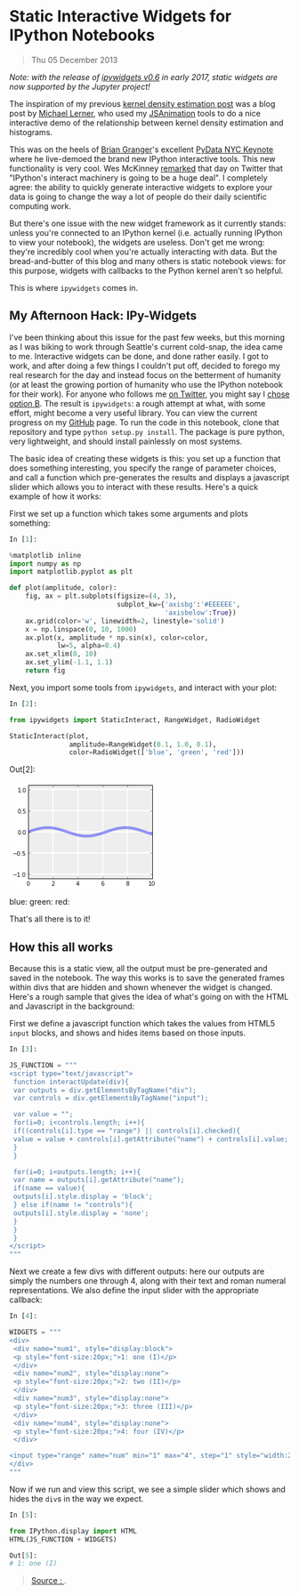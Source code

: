 
Static Interactive Widgets for IPython Notebooks
====

> Thu 05 December 2013

_Note: with the release of  [ipywidgets v0.6](https://github.com/ipython/ipywidgets)  in early 2017, static widgets are now supported by the Jupyter project!_

The inspiration of my previous  [kernel density estimation post](http://jakevdp.github.io/blog/2013/12/01/kernel-density-estimation/)  was a blog post by  [Michael Lerner](http://www.mglerner.com/blog/?p=28), who used my  [JSAnimation](http://jakevdp.github.io/blog/2013/05/19/a-javascript-viewer-for-matplotlib-animations/)  tools to do a nice interactive demo of the relationship between kernel density estimation and histograms.

This was on the heels of  [Brian Granger](https://twitter.com/ellisonbg)'s excellent  [PyData NYC Keynote](http://vimeo.com/79832657)  where he live-demoed the brand new IPython interactive tools. This new functionality is very cool. Wes McKinney  [remarked](https://twitter.com/wesmckinn/status/399560987415965696)  that day on Twitter that "IPython's interact machinery is going to be a huge deal". I completely agree: the ability to quickly generate interactive widgets to explore your data is going to change the way a lot of people do their daily scientific computing work.

But there's one issue with the new widget framework as it currently stands: unless you're connected to an IPython kernel (i.e. actually running IPython to view your notebook), the widgets are useless. Don't get me wrong: they're incredibly cool when you're actually interacting with data. But the bread-and-butter of this blog and many others is static notebook views: for this purpose, widgets with callbacks to the Python kernel aren't so helpful.

This is where  `ipywidgets`  comes in.

## My Afternoon Hack: IPy-Widgets[](https://jakevdp.github.io/blog/2013/12/05/static-interactive-widgets/#My-Afternoon-Hack:-IPy-Widgets)

I've been thinking about this issue for the past few weeks, but this morning as I was biking to work through Seattle's current cold-snap, the idea came to me. Interactive widgets can be done, and done rather easily. I got to work, and after doing a few things I couldn't put off, decided to forego my real research for the day and instead focus on the betterment of humanity (or at least the growing portion of humanity who use the IPython notebook for their work). For anyone who follows me  [on Twitter](https://twitter.com/jakevdp), you might say I  [chose option B](https://twitter.com/jakevdp/status/408678764705378304). The result is  `ipywidgets`: a rough attempt at what, with some effort, might become a very useful library. You can view the current progress on my  [GitHub](http://github.com/jakevdp/ipywidgets)  page. To run the code in this notebook, clone that repository and type  `python setup.py install`. The package is pure python, very lightweight, and should install painlessly on most systems.

The basic idea of creating these widgets is this: you set up a function that does something interesting, you specify the range of parameter choices, and call a function which pre-generates the results and displays a javascript slider which allows you to interact with these results. Here's a quick example of how it works:

First we set up a function which takes some arguments and plots something:
```py
In [1]:

%matplotlib inline
import numpy as np
import matplotlib.pyplot as plt

def plot(amplitude, color):
    fig, ax = plt.subplots(figsize=(4, 3),
                           subplot_kw={'axisbg':'#EEEEEE',
                                       'axisbelow':True})
    ax.grid(color='w', linewidth=2, linestyle='solid')
    x = np.linspace(0, 10, 1000)
    ax.plot(x, amplitude * np.sin(x), color=color,
            lw=5, alpha=0.4)
    ax.set_xlim(0, 10)
    ax.set_ylim(-1.1, 1.1)
    return fig
```

Next, you import some tools from  `ipywidgets`, and interact with your plot:
```py
In [2]:

from ipywidgets import StaticInteract, RangeWidget, RadioWidget

StaticInteract(plot,
               amplitude=RangeWidget(0.1, 1.0, 0.1),
               color=RadioWidget(['blue', 'green', 'red']))
```

Out[2]:

![](data:image/png;base64,iVBORw0KGgoAAAANSUhEUgAAAQ0AAADBCAYAAADVT+VzAAAABHNCSVQICAgIfAhkiAAAAAlwSFlz%0AAAALEgAACxIB0t1+/AAAFqtJREFUeJzt3X1MW9f9BvDnXgxJgAQMCQZsp6Qh/ICEOXREbJWysaY0%0ASrOiZItWWk1BTVqhTlHTaZra/QfSliXapr1Fmjppa1NparNN6sI2gpqoclctIqxLKk3NlpAUiHmx%0AEzAmBBMw9vn9cYoJ5c3Hxly7eT7SVTC59/qLOTy+95xzrzUhhAARUYR0owsgouTC0CAiJQwNIlLC%0A0CAiJQwNIlJiMrqAaZqmGV0C0QNLZRA1YUIDALxer9ElRMRsNqOpqQlHjx41upSIseb4S7Z6AVmz%0A6hs2T0+ISAlDg4iUMDSiVFNTY3QJylhz/CVbvdGIOTQOHToEi8WCioqKBdd56aWXsGXLFjgcDly+%0AfDnWp0wIydg4WHP8JVu90Yg5NJ577jm0tbUt+P+tra24fv06Ojs78dvf/hYvvvhirE9JRAaKefRk%0A586d6O7uXvD/W1pa0NDQAACorq6Gz+eDx+OBxWKZs67ZbI61nBWVbPUCrHklJFu9quI+5NrX1we7%0A3R5+bLPZ0NvbO29oNDU1hb+uqal5IA71iFaa0+mE0+mMevsVmafx2YkjC40Lf3Z8e3h4OG41xWL6%0AnSRR65sPa46/ZKnX4XDA4XAAkDU3NzcrbR/30ROr1QqXyxV+3NvbC6vVGu+nJaI4iXto1NXV4c03%0A3wQAtLe3Izs7e95TEyJKDjGfnjzzzDN4//33MTg4CLvdjubmZgQCAQBAY2MjnnzySbS2tqK4uBgZ%0AGRl4/fXXYy6aiIyjJcrt/jRNS6prT4DEP3e9H2uOv2SrF5i59kQlBjgjlIiUMDSISAlDg4iUMDSI%0ASAlDg4iUMDSISAlDg4iUMDSISAlDg4iUMDSISAlDg4iUMDSISAlDg4iUMDSISAlDg4iUMDSISAlD%0Ag4iUMDSISAlDg4iUMDSISAlDg4iUMDSISAlDg4iUMDSISAlDg4iUMDSISAlDg4iUMDSISAlDg4iU%0AxBwabW1tKC0txZYtW3DixIk5/+90OpGVlYXKykpUVlbihz/8YaxPSUQGMsWycTAYxJEjR3D+/HlY%0ArVbs2LEDdXV1KCsrm7XeV7/6VbS0tMRUKBElhphCo6OjA8XFxSgqKgIA1NfX48yZM3NCQwgR0f7M%0AZnMs5ay4ZKsXYM0rIdnqVRVTaPT19cFut4cf22w2XLx4cdY6mqbhwoULcDgcsFqt+OlPf4ry8vJ5%0A99fU1BT+uqamBjU1NbGUR0TzcDqdcDqdUW8fU2homrbkOo888ghcLhfS09Nx9uxZ7Nu3D9euXZt3%0A3aNHj856PDw8HEt5cTP9TpKo9c2HNcdfstTrcDjgcDgAyJqbm5uVto+pI9RqtcLlcoUfu1wu2Gy2%0AWeusXbsW6enpAIA9e/YgEAjA6/XG8rREZKCYQqOqqgqdnZ3o7u7G5OQkTp8+jbq6ulnreDyecJ9G%0AR0cHhBDIycmJ5WmJyEAxnZ6YTCacPHkSu3fvRjAYxOHDh1FWVobXXnsNANDY2Ig///nP+M1vfgOT%0AyYT09HS8/fbby1I4ERlDE5EObcSZpmlJc9qSLOeu92PN8Zds9QKyZk3TIh7hBDgjlIgUMTSISAlD%0Ag4iUMDSISAlDg4iUMDSISAlDg4iUMDSISAlDg4iUMDSISAlDg4iUMDSISAlDg4iUMDSISAlDg4iU%0AMDSISAlDg4iUMDSISAlDg4iUMDSISAlDg4iUMDSISElMn3uSLMbHgdFRDaOjGu7elcu9e8C9exom%0AJ4GJCQ1TU4AQM4uuAyaTXFJTBVavBtasEUhPF8jPB7Ky5L4zM+W69PkRCAB37sh2ItsM4PdrmJjQ%0AMDEh20sgINsJAIRCsg2sWyfby+RkKlatmmkva9YAa9cKZGUJrFsnYEryv7okL3+u0VFgcFCH16vB%0A69UwPKxjfFx9P6EQMDkpF0DDyIj8FwC6u+U6fn8adF02iJwcgfXrQ8jNFcjNTf6G8aCYmABu3dIx%0ANKRheFguo6NLf0bxZ93fXvz+6e3n309GhoDZLLB+/UybWb06hh9ihSV90/b5NLjdGm7d0nHrloax%0AMfVfeCxCIWBkRMPIiIauLnnIoWlATo5Afn4IBQUh5OUJpKauaFm0AL8fcLtlW/F4dPh8K9teAGBs%0ATLbT3l4ASAEg33jy8wUKCkLIzw9hzZoVLytiSRcagQAwMKCjr09HX9/Kh0QkhACGhjQMDaXg449T%0AoOvA+vUChYUh2O0h5OQkxIfaPRBCIeDWLe3T9qJjeDjx2gswc/rc2SnfeLKzZXuxWkPIzxcJdQqc%0AFKExNgbcvKnD5dLh8egIhYyuSM10w711KwUffZSCjAwBm00GSH6+QEqK0RV+vgQCgMul4+ZNHf39%0AOgIBoytS5/Np8PlScOVKClJTAatVtherNYRVq4ytLWFDY2wM6OnR0dOTglu3Ynt3kJ1UAmvXziwZ%0AGcCqVQKrVgFpabIPQtdnOjVDIdn4pqaAQECD3w+Mj2sYH9egaYDPB/T1AffuRfOzabh6NQVXr6bA%0AZALs9hCKimSDYIBEZ3JSBkVPjzyiiPWNZe1a2WmZmSmQmQlkZgqsXj3TXtLSZFvRNLkIAWRmZmBq%0ACrh9O4Dxcdle/H4NY2OyY3VkRB4Zq356ciAAdHfr6O7WoeuAxRLCQw/JxYi+kIT6AOieHi9u3kxB%0Ad7eOwcHogkLXZX9CXp48DcjJkb3Wy3l4d/8H/U5MAF6vhqEhWfPQkOx1j0Y8AyRZP5wYWLjmiYmZ%0AoOjvjz4osrIE8vIEcnJkmzGbo+uDiuQ1npqSRxGyrcg2MzKiHiSAbOv5+TI8Nm6MLkCi+QDomEOj%0Ara0NL7/8MoLBIJ5//nm88sorc9Z56aWXcPbsWaSnp+ONN95AZWXl3EI0DT//+V3l59d1IC9PwGIJ%0AwWIJYcOG+I9cLNU4xsZkZ5vbrWNgILp+l+UOkM9LaExMyFPVnh4dAwPRBYXZLDscLRb55rJc79bR%0AvsaTk4DHo8Pt1tDfH13nbLQBEk1oxPTnFQwGceTIEZw/fx5WqxU7duxAXV0dysrKwuu0trbi+vXr%0A6OzsxMWLF/Hiiy+ivb09lqdFero8x7NaQygsDCXcyERGBrB5cwibN8sWfecO0Nuro7c38j6ZqSmg%0Aq0tHV5ceDpCHHpI/84M2nBtrUKSmItypWFgYQkZGfOqMVlqa/P3a7QAQxPg40N8v+/Ai7ZMJheQ2%0A/f06Ll6UAbJxo1yWeyQmpubX0dGB4uJiFBUVAQDq6+tx5syZWaHR0tKChoYGAEB1dTV8Ph88Hg8s%0AFsuc/aWnL/zbNJuBhx8GioqA3NxYql4+0+8sS68HPPSQ/FqeewM3bwI9PdPzQJbm8cjFZAI2bpSv%0Ahd0O5cCMtGajTUwAV68Cn3wC9PWZw0ER6TtoerpsK5s2AQUFKzsBL9bX2GwGCguBqioZBgMDsq30%0A9Mh5SJHw+eTyn//In3/6byc9PabSAMQYGn19fbDLeAQA2Gw2XLx4ccl1ent75w2Nv/71r+GvS0pK%0A8OUv/x8eflj+4pOkrS8pLQ3YvFkuoZDsTL1xQ04YiyRApqbkH9Inn0yfwsgGsXGjeoAkGjlKJl+L%0Avj4oH1GkpyPcXvLzZQdlstN1wGqVy6OPArdvz/z+IwkQIYD+frn885/ydRkc/Bc6O99FWlp0w0ox%0AhYYW4W/ls+dLC223a9djMJsFiorkoXhW1sy5YSKdii9n/0BmJuBwABUVQH+/hu7uFNy8Gfkw4ccf%0Ay2X6nFaetsnO33jVvFym57P09spDca93druYPvL0+8cW3Ic8oghi40Y5iW66afl8cSt7QSvxGptM%0AQEmJXAYHtfCoSqT9ZjduAEA58vLKkZsrUF6eiebmZrUa1MueYbVa4XK5wo9dLhdsNtui6/T29sJq%0Atc67v/37J7FuXSwVJS9dB2w2AZttCsEgMDAgA8Tl0iM6Arn/nPZf/5JDhFZrCAUFsrMvUY7U7ty5%0Av5NYj2rIOiNDhIccN2wQn4sjimjIaehBVFUFMTgoZyTfvKlHPHo3NKTh3/9Wf96YQqOqqgqdnZ3o%0A7u5GYWEhTp8+jbfeemvWOnV1dTh58iTq6+vR3t6O7OzseU9NADywgfFZKSkzASLPaTX09MgjkImJ%0AyPZx9+70XBD5uKBALqtX68jNlUci8Z4TMjUlG+bgoBxavH07+hm800FRVBTC+vUPblAsZDpAduyQ%0AASLnOOlRXUezlJhCw2Qy4eTJk9i9ezeCwSAOHz6MsrIyvPbaawCAxsZGPPnkk2htbUVxcTEyMjLw%0A+uuvL0vhDwp5TitgtU7hS18C3G4ZID09kQcIAIyMyMXvN4X3u26dnMeydu30JCbx6SQmRDxCM32B%0Alt8vJ62NjGi4c2dmiWVAPzNT9lGYzYEH+ohC1XSAfPGLQXi98hSmp0fHnTvL8wIm1OQur9drdBkR%0ASYT+ASFkgMihyJQlr+SNpH/gfrqO8OxHQHYq6joQDMolEJCXhy/3lH6zWcBuD8FmC2HLlmxoWmL1%0AwywmEdrFYoaHZwJkZEQGSHp6BhobV3CeBhlH04CCAoGCgiCqq+U7yvRFWbdvazH/MYdCCE+Fjqfp%0ADtzpoMjMnPk/HlksL7NZwGwOorIyiNFRfHoBn/p+GBqfE3LKfBAVFUFMTsorgd1u4y7/Xsj0Fb/5%0A+fIS8Lw8XrBnhLVrgdLS6DrIGRqfQ2lp+HR0AQCCn94cJgNuN9DTE4LXq8PvX5laMjPlTYk2bBDI%0AzZU3nEn2+SQPOobGAyAtDbBY5ESw4uIpAPLqXK9XC9/WbvrWduPj8pZ2kZ7epKQgfEu7NWvklaFZ%0AWTO3tktLi+MPRoZgaDygVq8GCgsFCgvn7wCbmpJTuYNBIBSSoyDT98I0mcR9909d4cLJcAwNmtd0%0AKEgJMcBGCSKBbiJGRMmAoUFEShgaRKSEoUFEShgaRKSEoUFEShgaRKSEoUFEShgaRKSEoUFEShga%0ARKSEoUFEShgaRKSEoUFEShgaRKSEoUFEShgaRKSEoUFEShgaRKSEoUFEShgaRKSEoUFEShgaRKQk%0A6s898Xq9ePrpp9HT04OioiL88Y9/RHZ29pz1ioqKsG7dOqSkpCA1NRUdHR0xFUxExor6SOP48eOo%0Ara3FtWvXsGvXLhw/fnze9TRNg9PpxOXLlxkYRJ8DmhAiqo/PKi0txfvvvw+LxQK3242amhr873//%0Am7Pepk2b8OGHHyI3N3fxQjQNUZZCRDFQ/duL+vTE4/HAYrEAACwWCzwez4IFPf7440hJSUFjYyNe%0AeOGFBffZ1NQU/rqmpgY1NTXRlkdEC3A6nXA6nVFvv+iRRm1tLdxu95zv/+hHP0JDQwOGh4fD38vJ%0AyYHX652z7sDAAAoKCnD79m3U1tbi17/+NXbu3Dm3EE2bd/tEZDabAWDWz5/oWHP8JVu9gKx5WY80%0Azp07t+D/TZ+W5OfnY2BgAHl5efOuV1BQAADYsGED9u/fj46OjnlDg4iSQ9QdoXV1dTh16hQA4NSp%0AU9i3b9+cdfx+P0ZHRwEAY2NjePfdd1FRURHtUxJRAog6NF599VWcO3cOJSUleO+99/Dqq68CAPr7%0A+7F3714AgNvtxs6dO7F9+3ZUV1fj61//Op544onlqZyIDBH16MlyY59GfLHm+Eu2eoHo+jQ4I5SI%0AlDA0iEgJQ4OIlDA0iEgJQ4OIlDA0iEgJQ4OIlDA0iEgJQ4OIlDA0iEgJQ4OIlDA0iEgJQ4OIlDA0%0AiEgJQ4OIlDA0iEgJQ4OIlDA0iEgJQ4OIlDA0iEgJQ4OIlDA0iEgJQ4OIlDA0iEgJQ4OIlDA0iEgJ%0AQ4OIlDA0iEgJQ4OIlEQdGn/605+wdetWpKSk4NKlSwuu19bWhtLSUmzZsgUnTpyI9umIKEFEHRoV%0AFRV455138JWvfGXBdYLBII4cOYK2tjZcuXIFb731Fv773/9G+5RElABM0W5YWlq65DodHR0oLi5G%0AUVERAKC+vh5nzpxBWVnZvOubzeZoyzFEstULsOaVkGz1qoo6NCLR19cHu90efmyz2XDx4sUF129q%0Aagp/XVNTg5qamjhWR/RgcjqdcDqdUW+/aGjU1tbC7XbP+f6xY8fw1FNPLblzTdOUijl69Oisx8PD%0Aw0rbr5Tpd5JErW8+rDn+kqVeh8MBh8MBQNbc3NystP2ioXHu3LnoKwNgtVrhcrnCj10uF2w2W0z7%0AJCJjLcuQqxBi3u9XVVWhs7MT3d3dmJycxOnTp1FXV7ccT0lEBok6NN555x3Y7Xa0t7dj79692LNn%0ADwCgv78fe/fuBQCYTCacPHkSu3fvRnl5OZ5++ukFO0GTTSznhEZhzfGXbPVGI+rQ2L9/P1wuF8bH%0Ax+F2u3H27FkAQGFhIf7+97+H19uzZw+uXr2K69ev4wc/+EHsFSeIZGwcrDn+kq3eaHBGKBEpYWgQ%0AkRJNLNSLucJUh2eJaPmoxEBcJ3epSJDsIqIl8PSEiJQwNIhICUODiJQYHhrJdr8Nl8uFr33ta9i6%0AdSu2bduGX/3qV0aXFJFgMIjKysqIrhlKBD6fDwcOHEBZWRnKy8vR3t5udElL+vGPf4ytW7eioqIC%0Azz77LCYmJowuaZZDhw7BYrGgoqIi/D2v14va2lqUlJTgiSeegM/nW3pHwkBTU1Ni8+bNoqurS0xO%0ATgqHwyGuXLliZElLGhgYEJcvXxZCCDE6OipKSkoSvmYhhPjZz34mnn32WfHUU08ZXUpEDh48KH73%0Au98JIYQIBALC5/MZXNHiurq6xKZNm8S9e/eEEEJ861vfEm+88YbBVc32j3/8Q1y6dEls27Yt/L3v%0Af//74sSJE0IIIY4fPy5eeeWVJfdj6JHG/ffbSE1NDd9vI5Hl5+dj+/btAIDMzEyUlZWhv7/f4KoW%0A19vbi9bWVjz//PNJMUo1MjKCDz74AIcOHQIgL0fIysoyuKrFrVu3DqmpqfD7/ZiamoLf74fVajW6%0ArFl27tw5514fLS0taGhoAAA0NDTgL3/5y5L7MTQ05rvfRl9fn4EVqenu7sbly5dRXV1tdCmL+u53%0Av4uf/OQn0HXDz0Yj0tXVhQ0bNuC5557DI488ghdeeAF+v9/oshaVk5OD733ve9i4cSMKCwuRnZ2N%0Axx9/3OiyluTxeGCxWAAAFosFHo9nyW0MbUXJPKHr7t27OHDgAH75y18iMzPT6HIW9Le//Q15eXmo%0ArKxMiqMMAJiamsKlS5fwne98B5cuXUJGRgaOHz9udFmLunHjBn7xi1+gu7sb/f39uHv3Lv7whz8Y%0AXZYSTdMi+ps0NDSS9X4bgUAA3/zmN/Htb38b+/btM7qcRV24cAEtLS3YtGkTnnnmGbz33ns4ePCg%0A0WUtymazwWazYceOHQCAAwcOLHrz6kTw4Ycf4tFHH0Vubi5MJhO+8Y1v4MKFC0aXtSSLxRK+0dbA%0AwADy8vKW3MbQ0EjG+20IIXD48GGUl5fj5ZdfNrqcJR07dgwulwtdXV14++238dhjj+HNN980uqxF%0A5efnw26349q1awCA8+fPY+vWrQZXtbjS0lK0t7djfHwcQgicP38e5eXlRpe1pLq6Opw6dQoAcOrU%0AqcjeBOPSTaugtbVVlJSUiM2bN4tjx44ZXc6SPvjgA6FpmnA4HGL79u1i+/bt4uzZs0aXFRGn05k0%0AoycfffSRqKqqEl/4whfE/v37E370RAghTpw4IcrLy8W2bdvEwYMHxeTkpNElzVJfXy8KCgpEamqq%0AsNls4ve//70YGhoSu3btElu2bBG1tbVieHh4yf0kzAVrRJQckqM7nYgSBkODiJQwNIhICUODiJQw%0ANIhIyf8DzqfcRx15MIsAAAAASUVORK5CYII=)

blue:  green:  red:  

That's all there is to it!

## How this all works[](https://jakevdp.github.io/blog/2013/12/05/static-interactive-widgets/#How-this-all-works)

Because this is a static view, all the output must be pre-generated and saved in the notebook. The way this works is to save the generated frames within divs that are hidden and shown whenever the widget is changed. Here's a rough sample that gives the idea of what's going on with the HTML and Javascript in the background:

First we define a javascript function which takes the values from HTML5  `input`  blocks, and shows and hides items based on those inputs.
```py
In [3]:

JS_FUNCTION = """
<script type="text/javascript">
 function interactUpdate(div){
 var outputs = div.getElementsByTagName("div");
 var controls = div.getElementsByTagName("input");

 var value = "";
 for(i=0; i<controls.length; i++){
 if((controls[i].type == "range") || controls[i].checked){
 value = value + controls[i].getAttribute("name") + controls[i].value;
 }
 }

 for(i=0; i<outputs.length; i++){
 var name = outputs[i].getAttribute("name");
 if(name == value){
 outputs[i].style.display = 'block';
 } else if(name != "controls"){
 outputs[i].style.display = 'none';
 }
 }
 }
</script>
"""
```
Next we create a few divs with different outputs: here our outputs are simply the numbers one through 4, along with their text and roman numeral representations. We also define the input slider with the appropriate callback:
```py
In [4]:

WIDGETS = """
<div>
 <div name="num1", style="display:block">
 <p style="font-size:20px;">1: one (I)</p>
 </div>
 <div name="num2", style="display:none">
 <p style="font-size:20px;">2: two (II)</p>
 </div>
 <div name="num3", style="display:none">
 <p style="font-size:20px;">3: three (III)</p>
 </div>
 <div name="num4", style="display:none">
 <p style="font-size:20px;">4: four (IV)</p>
 </div>

<input type="range" name="num" min="1" max="4", step="1" style="width:200px", onchange="interactUpdate(this.parentNode);" value="1">
</div>
"""
```
Now if we run and view this script, we see a simple slider which shows and hides the  `div`s in the way we expect.
```py
In [5]:

from IPython.display import HTML
HTML(JS_FUNCTION + WIDGETS)

Out[5]:
# 1: one (I)
```







> [Source : ](https://jakevdp.github.io/blog/2013/12/05/static-interactive-widgets/).
<!--stackedit_data:
eyJoaXN0b3J5IjpbLTIwNzQ1NzgyNzhdfQ==
-->